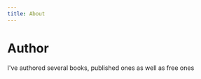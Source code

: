 ```yaml
---
title: About
---
```


# Author

I've authored several books, published ones as well as free ones

<Books />